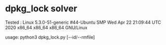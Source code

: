 # dpkg_lock solver

Tested :
Linux 5.3.0-51-generic #44-Ubuntu SMP Wed Apr 22 21:09:44 UTC 2020 x86_64 x86_64 x86_64 GNU/Linux

usage: python3 dpkg_lock.py [--id/--rmfile]
